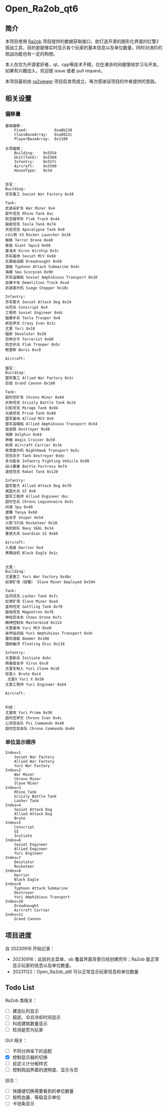# Open_Ra2ob_qt6

## 简介

本项目使用 [Ra2ob](https://github.com/wudi-7mi/ra2ob) 项目提供的数据获取接口，欲打造开源的图形化界面的红警2观战工具，目的是能够实时显示各个玩家的基本信息以及单位数量，同时对进阶的观战功能也有一定的构想。

本人仅仅为开源爱好者，qt、cpp等技术不精，仅在课余时间缓慢地学习与开发。如果有兴趣加入，欢迎提 issue 或者 pull request。

本项目最初由 [ra2viewer](https://github.com/chenguokai/ra2viewer) 项目启发而成立，再次感谢该项目的作者提供的思路。

## 相关设置

### 偏移量

```
基础偏移：
	Fixed:            0xa8b230
	ClassBaseArray:   0xa8022c
	PlayerBaseArray:  0x1180

五项偏移：
	Building:    0x5554
	Unit(Tank):  0x5568
	Infantry:    0x557c
	Aircraft:    0x5590
	HouseType:   0x34


苏军：
Building:
苏军重工 Soviet War Factory 0x38

Tank:
武装采矿车 War Miner 0x4
犀牛坦克 Rhino Tank 0xc
防空履带车 Flak Track 0x44
磁能坦克 Tesla Tank 0x74
天启坦克 Apocalypse Tank 0x8
v3火箭 V3 Rocket Launcher 0x38
蜘蛛 Terror Drone 0x40
章鱼 Giant Squid 0x60
基洛夫 Kirov Airship 0x3c
苏军基地 Soviet MCV 0x68
无畏级战舰 Dreadnought 0x58
潜艇 Typhoon Attack Submarine 0x4c
海螺 Sea Scorpion 0x90
苏军运输船 Soviet Amphibious Transport 0x10
自爆卡车 Demolition Truck 0xa4
武装直升机 Siege Chopper 0x10c

Infantry:
苏军警犬 Soviet Attack Dog 0x24
动员兵 Conscript 0x4
工程师 Soviet Engineer 0x6c
磁暴步兵 Tesla Trooper 0x8
疯狂伊文 Crazy Ivan 0x1c
尤里 Yuri 0x18
辐射 Desolator 0x20
恐怖分子 Terrorist 0x68
防空步兵 Flak Trooper 0x5c
鲍里斯 Boris 0xc0

Aircraft:

盟军：
Building:
盟军重工 Allied War Factory 0x1c
巨炮 Grand Cannon 0x100

Tank:
超时空矿车 Chrono Miner 0x84
灰熊坦克 Grizzly Battle Tank 0x24
幻影坦克 Mirage Tank 0x94
光棱坦克 Prism Tank 0x88
盟军基地 Allied MCV 0x0
盟军运输船 Allied Amphibious Transport 0x54
驱逐舰 Destroyer 0x48
海豚 Dolphin 0x64
神盾 Aegis Cruiser 0x50
航母 Aircraft Carrier 0x34
夜莺直升机 NightHawk Transport 0x5c
坦克杀手 Tank Destroyer 0x6c
多功能车 Infantry Fighting Vehicle 0x98
战斗要塞 Battle Fortress 0xf4
遥控坦克 Robot Tank 0x120

Infantry:
盟军警犬 Allied Attack Dog 0x70
美国大兵 GI 0x0
盟军工程师 Allied Engineer 0xc
超时空兵 Chrono Legionnaire 0x3c
间谍 Spy 0x40
谭雅 Tanya 0x60
狙击手 Sniper 0x54
火箭飞行兵 Rocketeer 0x10
海豹部队 Navy SEAL 0x14
重装大兵 Guardian GI 0xb8

Aircraft:
入侵者 Harrier 0x4
黑鹰战机 Black Eagle 0x1c


尤里：
Building:
尤里重工 Yuri War Factory 0x4bc
奴隶矿场（部署） Slave Miner Deployed 0x594

Tank:
狂风坦克 Lasher Tank 0x7c
奴隶矿场 Slave Miner 0xe4
盖特坦克 Gattling Tank 0xf0
磁电坦克 Magnetron 0xf8
神经突击车 Chaos Drone 0xfc
精神控制车 Mastermind 0x114
尤里基地 Yuri MCV 0xe0
装甲运兵船 Yuri Amphibious Transport 0xdc
雷鸣潜艇 Boomer 0x108
镭射幽浮 Floating Disc 0x118

Infantry:
尤里新兵 Initiate 0xbc
病毒狙击手 Virus 0xc8
尤里复制人 Yuri Clone 0x18
狂兽人 Brute 0xc4
 尤里X Yuri X 0x50
尤里工程师 Yuri Engineer 0xb4

Aircraft:


科技：
尤里改 Yuri Prime 0x50
超时空伊文 Chrono Ivan 0x4c
心灵突击队 Psi Commando 0x48
超时空突击队 Chrono Commando 0x44
```

### 单位显示顺序

```
Index=1
	Soviet War Factory
	Allied War Factory
	Yuri War Factory
Index=2
	War Miner
	Chrono Miner
	Slave Miner
Index=3
	Rhino Tank
	Grizzly Battle Tank
	Lasher Tank
Index=4
	Soviet Attack Dog
	Allied Attack Dog
	Brute
Index=5
	Conscript
	GI
	Initiate
Index=6
	Soviet Engineer
	Allied Engineer
	Yuri Engineer
Index=7
	Desolator
	Rocketeer
Index=8
	Harrier
	Black Eagle
Index=9
	Typhoon Attack Submarine
	Destroyer
	Yuri Amphibious Transport
Index=10
	Dreadnought
	Aircraft Carrier
Index=11
	Grand Cannon
```



## 项目进度

自 20230916 开始记录：

- 20230916：此前的主菜单、ob 覆盖界面背景已经创建完毕；Ra2ob 能正常显示玩家的信息以及单位数量。
- 20231122：Open_Ra2ob_qt6 可以正常显示玩家信息和单位数量

## Todo List

Ra2ob 类相关：

- [ ] 建造队列显示 
- [ ] 超武、伞兵冷却时间显示
- [ ] 科技建筑数量显示
- [ ] 检测是否为玩家

GUI 相关：

- [ ] 不同分辨率下的适配
- [x] 控制显示器的切换
- [ ] 自定义计分板样式
- [ ] 控制观战界面的透明度、显示与否

综合：

- [ ] 快捷键切换需要看到的单位数量
- [ ] 按照血量、等级显示单位
- [ ] 卡钱条显示
